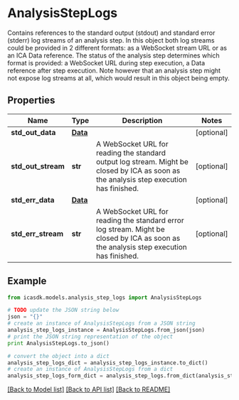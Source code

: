 # AnalysisStepLogs

Contains references to the standard output (stdout) and standard error (stderr) log streams of an analysis step. In this object both log streams could be provided in 2 different formats: as a WebSocket stream URL or as an ICA Data reference. The status of the analysis step determines which format is provided: a WebSocket URL during step execution, a Data reference after step execution. Note however that an analysis step might not expose log streams at all, which would result in this object being empty. 

## Properties
Name | Type | Description | Notes
------------ | ------------- | ------------- | -------------
**std_out_data** | [**Data**](Data.md) |  | [optional] 
**std_out_stream** | **str** | A WebSocket URL for reading the standard output log stream. Might be closed by ICA as soon as the analysis step execution has finished. | [optional] 
**std_err_data** | [**Data**](Data.md) |  | [optional] 
**std_err_stream** | **str** | A WebSocket URL for reading the standard error log stream. Might be closed by ICA as soon as the analysis step execution has finished. | [optional] 

## Example

```python
from icasdk.models.analysis_step_logs import AnalysisStepLogs

# TODO update the JSON string below
json = "{}"
# create an instance of AnalysisStepLogs from a JSON string
analysis_step_logs_instance = AnalysisStepLogs.from_json(json)
# print the JSON string representation of the object
print AnalysisStepLogs.to_json()

# convert the object into a dict
analysis_step_logs_dict = analysis_step_logs_instance.to_dict()
# create an instance of AnalysisStepLogs from a dict
analysis_step_logs_form_dict = analysis_step_logs.from_dict(analysis_step_logs_dict)
```
[[Back to Model list]](../README.md#documentation-for-models) [[Back to API list]](../README.md#documentation-for-api-endpoints) [[Back to README]](../README.md)


